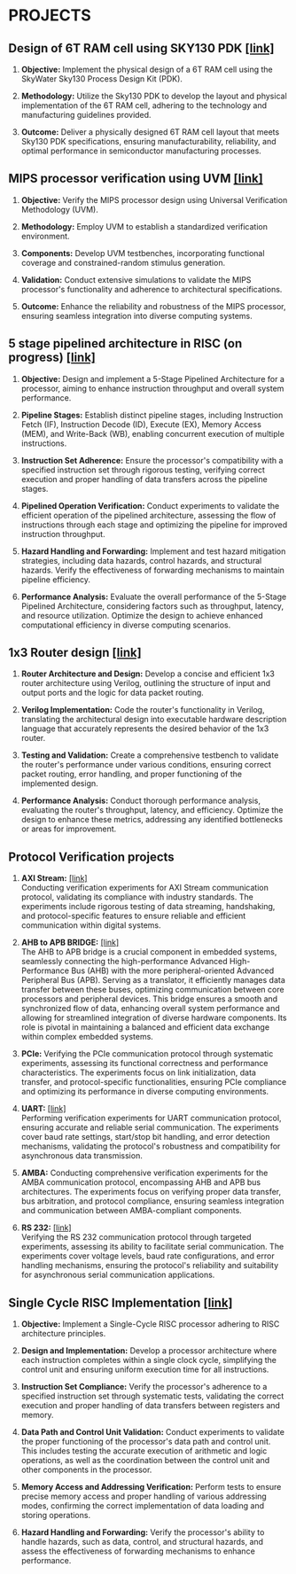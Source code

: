# PROJECTS


## Design of 6T RAM cell using SKY130 PDK [ [link] ](https://github.com/cp024s/6T-RAM-cell)

1. **Objective:** Implement the physical design of a 6T RAM cell using the SkyWater Sky130 Process Design Kit (PDK).

2. **Methodology:** Utilize the Sky130 PDK to develop the layout and physical implementation of the 6T RAM cell, adhering to the technology and manufacturing guidelines provided.

3. **Outcome:** Deliver a physically designed 6T RAM cell layout that meets Sky130 PDK specifications, ensuring manufacturability, reliability, and optimal performance in semiconductor manufacturing processes.


## MIPS processor verification using UVM [ [link] ](https://github.com/cp024s/MIPS-Processor-Verification-UVM)

1. **Objective:** Verify the MIPS processor design using Universal Verification Methodology (UVM).

2. **Methodology:** Employ UVM to establish a standardized verification environment.

3. **Components:** Develop UVM testbenches, incorporating functional coverage and constrained-random stimulus generation.

4. **Validation:** Conduct extensive simulations to validate the MIPS processor's functionality and adherence to architectural specifications.

5. **Outcome:** Enhance the reliability and robustness of the MIPS processor, ensuring seamless integration into diverse computing systems.


## 5 stage pipelined architecture in RISC (on progress) [ [link] ](https://github.com/cp024s/5-Stage-Pipelined-Architecture)

1. **Objective:** Design and implement a 5-Stage Pipelined Architecture for a processor, aiming to enhance instruction throughput and overall system performance.

2. **Pipeline Stages:** Establish distinct pipeline stages, including Instruction Fetch (IF), Instruction Decode (ID), Execute (EX), Memory Access (MEM), and Write-Back (WB), enabling concurrent execution of multiple instructions.

3. **Instruction Set Adherence:** Ensure the processor's compatibility with a specified instruction set through rigorous testing, verifying correct execution and proper handling of data transfers across the pipeline stages.

4. **Pipelined Operation Verification:** Conduct experiments to validate the efficient operation of the pipelined architecture, assessing the flow of instructions through each stage and optimizing the pipeline for improved instruction throughput.

5. **Hazard Handling and Forwarding:** Implement and test hazard mitigation strategies, including data hazards, control hazards, and structural hazards. Verify the effectiveness of forwarding mechanisms to maintain pipeline efficiency.

6. **Performance Analysis:** Evaluate the overall performance of the 5-Stage Pipelined Architecture, considering factors such as throughput, latency, and resource utilization. Optimize the design to achieve enhanced computational efficiency in diverse computing scenarios.

## 1x3 Router design [ [link] ](https://github.com/cp024s/1x3-Router)

1. **Router Architecture and Design:** Develop a concise and efficient 1x3 router architecture using Verilog, outlining the structure of input and output ports and the logic for data packet routing.

2. **Verilog Implementation:** Code the router's functionality in Verilog, translating the architectural design into executable hardware description language that accurately represents the desired behavior of the 1x3 router.

3. **Testing and Validation:** Create a comprehensive testbench to validate the router's performance under various conditions, ensuring correct packet routing, error handling, and proper functioning of the implemented design.

4. **Performance Analysis:** Conduct thorough performance analysis, evaluating the router's throughput, latency, and efficiency. Optimize the design to enhance these metrics, addressing any identified bottlenecks or areas for improvement.


## Protocol Verification projects 

1. **AXI Stream:** [ [link] ](https://github.com/cp024s/AXI-stream) <br>
   Conducting verification experiments for AXI Stream communication protocol, validating its compliance with industry standards. The experiments include rigorous testing of data streaming, handshaking, and protocol-specific features to ensure reliable and efficient communication within digital systems.
   
3. **AHB to APB BRIDGE:** [ [link] ](https://github.com/cp024s/AHB-APB-bridge) <br>
   The AHB to APB bridge is a crucial component in embedded systems, seamlessly connecting the high-performance Advanced High-Performance Bus (AHB) with the more peripheral-oriented Advanced Peripheral Bus (APB).
   Serving as a translator, it efficiently manages data transfer between these buses, optimizing communication between core processors and peripheral devices.
   This bridge ensures a smooth and synchronized flow of data, enhancing overall system performance and allowing for streamlined integration of diverse hardware components.
   Its role is pivotal in maintaining a balanced and efficient data exchange within complex embedded systems.
   
5. **PCIe:**
   Verifying the PCIe communication protocol through systematic experiments, assessing its functional correctness and performance characteristics. The experiments focus on link initialization, data transfer, and protocol-specific functionalities, ensuring PCIe compliance and optimizing its performance in diverse computing environments.

6. **UART:** [ [link] ](https://github.com/cp024s/AXI-stream) <br>
   Performing verification experiments for UART communication protocol, ensuring accurate and reliable serial communication. The experiments cover baud rate settings, start/stop bit handling, and error detection mechanisms, validating the protocol's robustness and compatibility for asynchronous data transmission.

7. **AMBA:**
   Conducting comprehensive verification experiments for the AMBA communication protocol, encompassing AHB and APB bus architectures. The experiments focus on verifying proper data transfer, bus arbitration, and protocol compliance, ensuring seamless integration and communication between AMBA-compliant components.

8. **RS 232:** [ [link] ](https://github.com/cp024s/RS-232) <br>
   Verifying the RS 232 communication protocol through targeted experiments, assessing its ability to facilitate serial communication. The experiments cover voltage levels, baud rate configurations, and error handling mechanisms, ensuring the protocol's reliability and suitability for asynchronous serial communication applications.


## Single Cycle RISC Implementation [ [link] ](https://github.com/cp024s/Single-cycle-RISC)

1. **Objective:** Implement a Single-Cycle RISC processor adhering to RISC architecture principles.
  
2. **Design and Implementation:** Develop a processor architecture where each instruction completes within a single clock cycle, simplifying the control unit and ensuring uniform execution time for all instructions.

3. **Instruction Set Compliance:** Verify the processor's adherence to a specified instruction set through systematic tests, validating the correct execution and proper handling of data transfers between registers and memory.

4. **Data Path and Control Unit Validation:** Conduct experiments to validate the proper functioning of the processor's data path and control unit. This includes testing the accurate execution of arithmetic and logic operations, as well as the coordination between the control unit and other components in the processor.

5. **Memory Access and Addressing Verification:** Perform tests to ensure precise memory access and proper handling of various addressing modes, confirming the correct implementation of data loading and storing operations.

6. **Hazard Handling and Forwarding:** Verify the processor's ability to handle hazards, such as data, control, and structural hazards, and assess the effectiveness of forwarding mechanisms to enhance performance.
